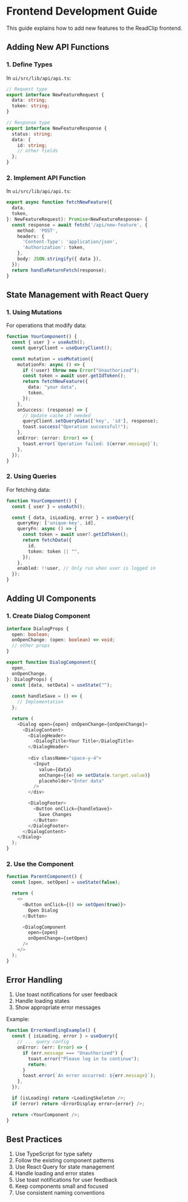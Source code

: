 # Frontend Development Guide

This guide explains how to add new features to the ReadClip frontend.

## Adding New API Functions

### 1. Define Types

In `ui/src/lib/api/api.ts`:

```typescript
// Request type
export interface NewFeatureRequest {
  data: string;
  token: string;
}

// Response type
export interface NewFeatureResponse {
  status: string;
  data: {
    id: string;
    // other fields
  };
}
```

### 2. Implement API Function

In `ui/src/lib/api/api.ts`:

```typescript
export async function fetchNewFeature({
  data,
  token,
}: NewFeatureRequest): Promise<NewFeatureResponse> {
  const response = await fetch('/api/new-feature', {
    method: 'POST',
    headers: {
      'Content-Type': 'application/json',
      'Authorization': token,
    },
    body: JSON.stringify({ data }),
  });
  return handleReturnFetch(response);
}
```

## State Management with React Query

### 1. Using Mutations

For operations that modify data:

```typescript
function YourComponent() {
  const { user } = useAuth();
  const queryClient = useQueryClient();

  const mutation = useMutation({
    mutationFn: async () => {
      if (!user) throw new Error("Unauthorized");
      const token = await user.getIdToken();
      return fetchNewFeature({
        data: "your data",
        token,
      });
    },
    onSuccess: (response) => {
      // Update cache if needed
      queryClient.setQueryData(['key', 'id'], response);
      toast.success("Operation successful!");
    },
    onError: (error: Error) => {
      toast.error(`Operation failed: ${error.message}`);
    },
  });
}
```

### 2. Using Queries

For fetching data:

```typescript
function YourComponent() {
  const { user } = useAuth();

  const { data, isLoading, error } = useQuery({
    queryKey: ['unique-key', id],
    queryFn: async () => {
      const token = await user?.getIdToken();
      return fetchData({
        id,
        token: token || "",
      });
    },
    enabled: !!user, // Only run when user is logged in
  });
}
```

## Adding UI Components

### 1. Create Dialog Component

```typescript
interface DialogProps {
  open: boolean;
  onOpenChange: (open: boolean) => void;
  // other props
}

export function DialogComponent({
  open,
  onOpenChange,
}: DialogProps) {
  const [data, setData] = useState("");
  
  const handleSave = () => {
    // Implementation
  };

  return (
    <Dialog open={open} onOpenChange={onOpenChange}>
      <DialogContent>
        <DialogHeader>
          <DialogTitle>Your Title</DialogTitle>
        </DialogHeader>
        
        <div className="space-y-4">
          <Input
            value={data}
            onChange={(e) => setData(e.target.value)}
            placeholder="Enter data"
          />
        </div>

        <DialogFooter>
          <Button onClick={handleSave}>
            Save Changes
          </Button>
        </DialogFooter>
      </DialogContent>
    </Dialog>
  );
}
```

### 2. Use the Component

```typescript
function ParentComponent() {
  const [open, setOpen] = useState(false);

  return (
    <>
      <Button onClick={() => setOpen(true)}>
        Open Dialog
      </Button>

      <DialogComponent
        open={open}
        onOpenChange={setOpen}
      />
    </>
  );
}
```

## Error Handling

1. Use toast notifications for user feedback
2. Handle loading states
3. Show appropriate error messages

Example:

```typescript
function ErrorHandlingExample() {
  const { isLoading, error } = useQuery({
    // ... query config
    onError: (err: Error) => {
      if (err.message === "Unauthorized") {
        toast.error("Please log in to continue");
        return;
      }
      toast.error(`An error occurred: ${err.message}`);
    },
  });

  if (isLoading) return <LoadingSkeleton />;
  if (error) return <ErrorDisplay error={error} />;

  return <YourComponent />;
}
```

## Best Practices

1. Use TypeScript for type safety
2. Follow the existing component patterns
3. Use React Query for state management
4. Handle loading and error states
5. Use toast notifications for user feedback
6. Keep components small and focused
7. Use consistent naming conventions
